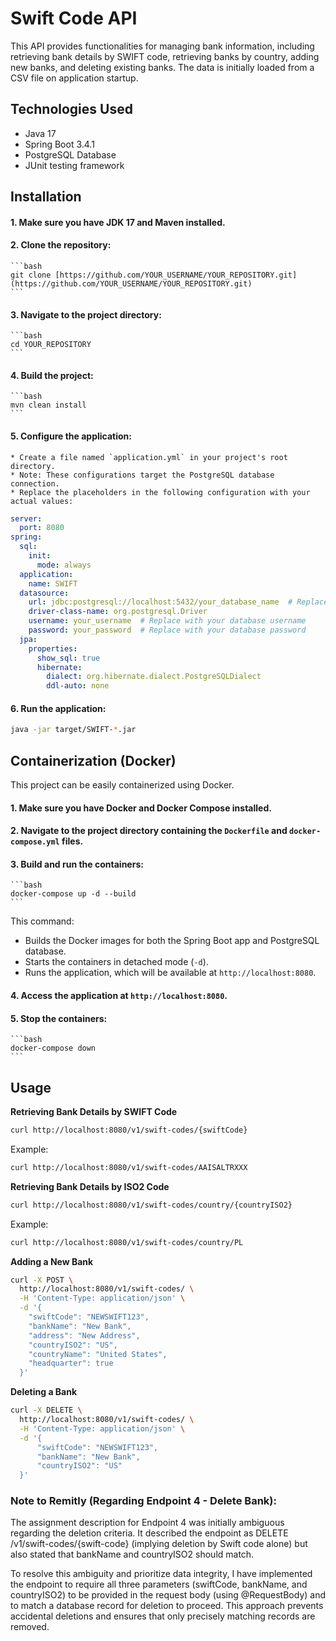 # Swift Code API

This API provides functionalities for managing bank information, including retrieving bank details by SWIFT code, retrieving banks by country, adding new banks, and deleting existing banks. The data is initially loaded from a CSV file on application startup.

## Technologies Used

*   Java 17
*   Spring Boot 3.4.1
*   PostgreSQL Database
*   JUnit testing framework


## Installation

#### 1.  Make sure you have JDK 17 and Maven installed.
#### 2.  Clone the repository:

    ```bash
    git clone [https://github.com/YOUR_USERNAME/YOUR_REPOSITORY.git](https://github.com/YOUR_USERNAME/YOUR_REPOSITORY.git)
    ```

#### 3.  Navigate to the project directory:

    ```bash
    cd YOUR_REPOSITORY
    ```

#### 4.  Build the project:

    ```bash
    mvn clean install
    ```

#### 5.  Configure the application:

    * Create a file named `application.yml` in your project's root directory.
    * Note: These configurations target the PostgreSQL database connection.
    * Replace the placeholders in the following configuration with your actual values:
    
```yaml
server:
  port: 8080
spring:
  sql:
    init:
      mode: always
  application:
    name: SWIFT
  datasource:
    url: jdbc:postgresql://localhost:5432/your_database_name  # Replace with your database name
    driver-class-name: org.postgresql.Driver
    username: your_username  # Replace with your database username
    password: your_password  # Replace with your database password
  jpa:
    properties:
      show_sql: true
      hibernate:
        dialect: org.hibernate.dialect.PostgreSQLDialect
        ddl-auto: none
```

#### 6.  Run the application:
```bash
java -jar target/SWIFT-*.jar
```
## Containerization (Docker)

This project can be easily containerized using Docker.

#### 1.  Make sure you have Docker and Docker Compose installed.

#### 2.  Navigate to the project directory containing the `Dockerfile` and `docker-compose.yml` files.

#### 3.  Build and run the containers:

    ```bash
    docker-compose up -d --build
    ```

This command:
- Builds the Docker images for both the Spring Boot app and PostgreSQL database.
- Starts the containers in detached mode (`-d`).
- Runs the application, which will be available at `http://localhost:8080`.

#### 4.  Access the application at `http://localhost:8080`.

#### 5.  Stop the containers:

    ```bash
    docker-compose down
    ```

## Usage

**Retrieving Bank Details by SWIFT Code**

```bash
curl http://localhost:8080/v1/swift-codes/{swiftCode}
```

Example:
```bash
curl http://localhost:8080/v1/swift-codes/AAISALTRXXX
```

**Retrieving Bank Details by ISO2 Code**

```bash
curl http://localhost:8080/v1/swift-codes/country/{countryISO2}
```
Example:
```bash
curl http://localhost:8080/v1/swift-codes/country/PL
```

**Adding a New Bank**
```bash
curl -X POST \
  http://localhost:8080/v1/swift-codes/ \
  -H 'Content-Type: application/json' \
  -d '{
    "swiftCode": "NEWSWIFT123",
    "bankName": "New Bank",
    "address": "New Address",
    "countryISO2": "US",
    "countryName": "United States",
    "headquarter": true
  }'
```

**Deleting a Bank**
```bash
curl -X DELETE \
  http://localhost:8080/v1/swift-codes/ \
  -H 'Content-Type: application/json' \
  -d '{
      "swiftCode": "NEWSWIFT123",
      "bankName": "New Bank",
      "countryISO2": "US"
  }'
```
### **Note to Remitly (Regarding Endpoint 4 - Delete Bank):**

The assignment description for Endpoint 4 was initially ambiguous regarding the deletion criteria. It described the endpoint as DELETE /v1/swift-codes/{swift-code} (implying deletion by Swift code alone) but also stated that bankName and countryISO2 should match.

To resolve this ambiguity and prioritize data integrity, I have implemented the endpoint to require all three parameters (swiftCode, bankName, and countryISO2) to be provided in the request body (using @RequestBody) and to match a database record for deletion to proceed. This approach prevents accidental deletions and ensures that only precisely matching records are removed.
